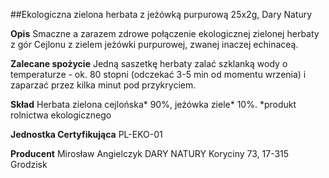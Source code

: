 ##Ekologiczna zielona herbata z jeżówką purpurową 25x2g, Dary Natury

**Opis** Smaczne a zarazem zdrowe połączenie ekologicznej zielonej herbaty z gór Cejlonu z zielem jeżówki purpurowej, zwanej inaczej echinaceą. 

**Zalecane spożycie** Jedną saszetkę herbaty zalać szklanką wody o temperaturze - ok. 80 stopni (odczekać 3-5 min od momentu wrzenia) i zaparzać przez kilka minut pod przykryciem.

**Skład** Herbata zielona cejlońska* 90%, jeżówka ziele* 10%.
*produkt rolnictwa ekologicznego

**Jednostka Certyfikująca** PL-EKO-01

**Producent** Mirosław Angielczyk DARY NATURY
Koryciny 73, 17-315 Grodzisk
